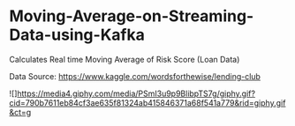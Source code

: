 # Moving-Average-on-Streaming-Data-using-Kafka

Calculates Real time Moving Average of Risk Score (Loan Data)

Data Source:
https://www.kaggle.com/wordsforthewise/lending-club

![]https://media4.giphy.com/media/PSmI3u9p9BlibpTS7g/giphy.gif?cid=790b7611eb84cf3ae635f81324ab415846371a68f541a779&rid=giphy.gif&ct=g
